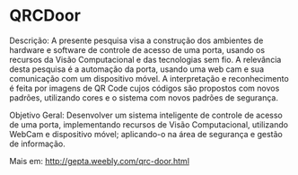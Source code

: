 # QRCDoor

Descrição:
  A presente pesquisa visa a construção dos ambientes de hardware e software de controle de acesso de uma porta, usando os recursos da Visão Computacional e das tecnologias sem fio. A relevância desta pesquisa é a automação da porta, usando uma web cam e sua comunicação  com um dispositivo móvel. A interpretação e reconhecimento é feita por imagens de QR Code cujos códigos são propostos com novos padrões, utilizando cores  e o sistema com novos padrões de segurança. 

Objetivo Geral:
  Desenvolver um sistema inteligente de controle de acesso de uma porta, implementando recursos de Visão Computacional, utilizando WebCam e dispositivo móvel;  aplicando-o na área de segurança e gestão de informação.
  
  Mais em: http://gepta.weebly.com/qrc-door.html

